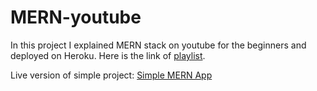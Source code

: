 # MERN-youtube
In this project I explained MERN stack on youtube for the beginners and deployed on Heroku. Here is the link of <a href="https://www.youtube.com/watch?v=SrT6T52e1q4&list=PLFOC4JQ2N0Ff_7Q0RqZKQ1xP96Vmy0oK9" >playlist</a>.

Live version of simple project: <a href='https://cryptic-springs-10908.herokuapp.com/'> Simple MERN App </a>
